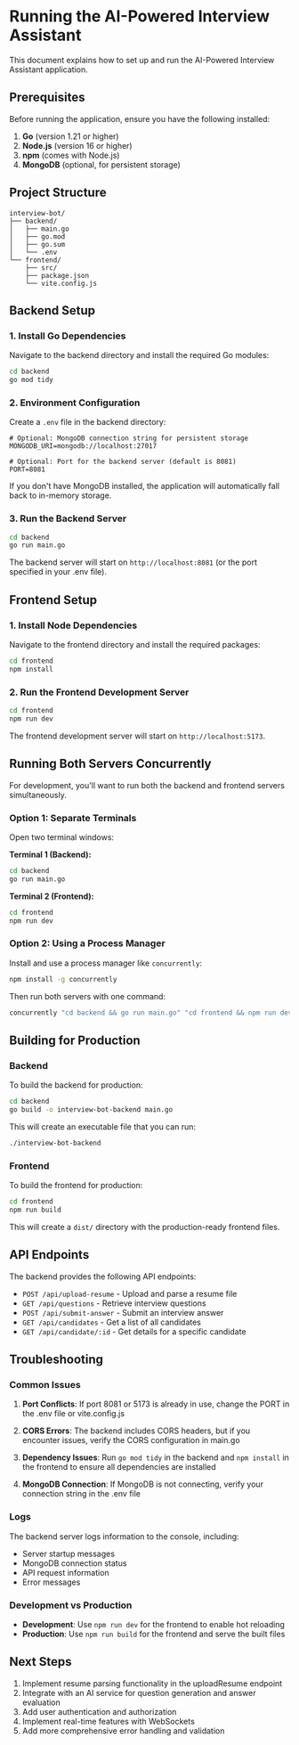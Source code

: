 # Running the AI-Powered Interview Assistant

This document explains how to set up and run the AI-Powered Interview Assistant application.

## Prerequisites

Before running the application, ensure you have the following installed:

1. **Go** (version 1.21 or higher)
2. **Node.js** (version 16 or higher)
3. **npm** (comes with Node.js)
4. **MongoDB** (optional, for persistent storage)

## Project Structure

```
interview-bot/
├── backend/
│   ├── main.go
│   ├── go.mod
│   ├── go.sum
│   └── .env
└── frontend/
    ├── src/
    ├── package.json
    └── vite.config.js
```

## Backend Setup

### 1. Install Go Dependencies

Navigate to the backend directory and install the required Go modules:

```bash
cd backend
go mod tidy
```

### 2. Environment Configuration

Create a `.env` file in the backend directory:

```env
# Optional: MongoDB connection string for persistent storage
MONGODB_URI=mongodb://localhost:27017

# Optional: Port for the backend server (default is 8081)
PORT=8081
```

If you don't have MongoDB installed, the application will automatically fall back to in-memory storage.

### 3. Run the Backend Server

```bash
cd backend
go run main.go
```

The backend server will start on `http://localhost:8081` (or the port specified in your .env file).

## Frontend Setup

### 1. Install Node Dependencies

Navigate to the frontend directory and install the required packages:

```bash
cd frontend
npm install
```

### 2. Run the Frontend Development Server

```bash
cd frontend
npm run dev
```

The frontend development server will start on `http://localhost:5173`.

## Running Both Servers Concurrently

For development, you'll want to run both the backend and frontend servers simultaneously.

### Option 1: Separate Terminals

Open two terminal windows:

**Terminal 1 (Backend):**
```bash
cd backend
go run main.go
```

**Terminal 2 (Frontend):**
```bash
cd frontend
npm run dev
```

### Option 2: Using a Process Manager

Install and use a process manager like `concurrently`:

```bash
npm install -g concurrently
```

Then run both servers with one command:

```bash
concurrently "cd backend && go run main.go" "cd frontend && npm run dev"
```

## Building for Production

### Backend

To build the backend for production:

```bash
cd backend
go build -o interview-bot-backend main.go
```

This will create an executable file that you can run:

```bash
./interview-bot-backend
```

### Frontend

To build the frontend for production:

```bash
cd frontend
npm run build
```

This will create a `dist/` directory with the production-ready frontend files.

## API Endpoints

The backend provides the following API endpoints:

- `POST /api/upload-resume` - Upload and parse a resume file
- `GET /api/questions` - Retrieve interview questions
- `POST /api/submit-answer` - Submit an interview answer
- `GET /api/candidates` - Get a list of all candidates
- `GET /api/candidate/:id` - Get details for a specific candidate

## Troubleshooting

### Common Issues

1. **Port Conflicts**: If port 8081 or 5173 is already in use, change the PORT in the .env file or vite.config.js

2. **CORS Errors**: The backend includes CORS headers, but if you encounter issues, verify the CORS configuration in main.go

3. **Dependency Issues**: Run `go mod tidy` in the backend and `npm install` in the frontend to ensure all dependencies are installed

4. **MongoDB Connection**: If MongoDB is not connecting, verify your connection string in the .env file

### Logs

The backend server logs information to the console, including:
- Server startup messages
- MongoDB connection status
- API request information
- Error messages

### Development vs Production

- **Development**: Use `npm run dev` for the frontend to enable hot reloading
- **Production**: Use `npm run build` for the frontend and serve the built files

## Next Steps

1. Implement resume parsing functionality in the uploadResume endpoint
2. Integrate with an AI service for question generation and answer evaluation
3. Add user authentication and authorization
4. Implement real-time features with WebSockets
5. Add more comprehensive error handling and validation